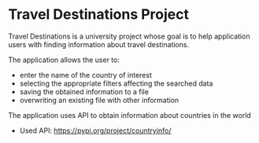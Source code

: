 # Travel Destinations Project
Travel Destinations is a university project whose goal is to help application users with finding information about travel destinations.

The application allows the user to:
- enter the name of the country of interest
- selecting the appropriate filters affecting the searched data
- saving the obtained information to a file
- overwriting an existing file with other information

The application uses API to obtain information about countries in the world
- Used API: https://pypi.org/project/countryinfo/
